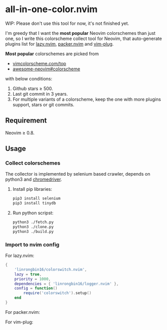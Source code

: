 # all-in-one-color.nvim

WIP: Please don't use this tool for now, it's not finished yet.

I'm greedy that I want the **most popular** Neovim colorschemes than just one,
so I write this colorscheme collect tool for Neovim, that auto-generate plugins
list for [lazy.nvim](https://github.com/folke/lazy.nvim),
[packer.nvim](https://github.com/wbthomason/packer.nvim) and [vim-plug](https://github.com/junegunn/vim-plug).

**Most popular** colorschemes are picked from

- [vimcolorscheme.com/top](https://vimcolorschemes.com/top)
- [awesome-neovim#colorscheme](https://www.trackawesomelist.com/rockerBOO/awesome-neovim/readme/#colorscheme)

with below conditions:

1. Github stars &ge; 500.
2. Last git commit in 3 years.
3. For multiple variants of a colorscheme, keep the one with more plugins
   support, stars or git commits.

## Requirement

Neovim &ge; 0.8.

## Usage

### Collect colorschemes

The collector is implemented by selenium based crawler, depends on
python3 and [chromedriver](https://chromedriver.chromium.org/downloads).

1. Install pip libraries:

   ```bash
   pip3 install selenium
   pip3 install tinydb
   ```

2. Run python scripst:

   ```bash
   python3 ./fetch.py
   python3 ./clone.py
   python3 ./build.py
   ```

### Import to nvim config

For lazy.nvim:

```lua
{
    'linrongbin16/colorswitch.nvim',
    lazy = true,
    priority = 1000,
    dependencies = { 'linrongbin16/logger.nvim' },
    config = function()
        require('colorswitch').setup()
    end
}
```

For packer.nvim:

For vim-plug:
